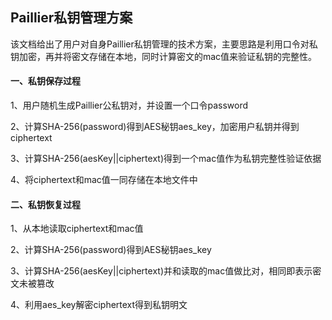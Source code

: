 ## Paillier私钥管理方案

该文档给出了用户对自身Paillier私钥管理的技术方案，主要思路是利用口令对私钥加密，再并将密文存储在本地，同时计算密文的mac值来验证私钥的完整性。

#### 一、私钥保存过程

1、用户随机生成Paillier公私钥对，并设置一个口令password

2、计算SHA-256(password)得到AES秘钥aes_key，加密用户私钥并得到ciphertext

3、计算SHA-256(aesKey||ciphertext)得到一个mac值作为私钥完整性验证依据

4、将ciphertext和mac值一同存储在本地文件中

#### 二、私钥恢复过程

1、从本地读取ciphertext和mac值

2、计算SHA-256(password)得到AES秘钥aes_key

3、计算SHA-256(aesKey||ciphertext)并和读取的mac值做比对，相同即表示密文未被篡改

4、利用aes_key解密ciphertext得到私钥明文

